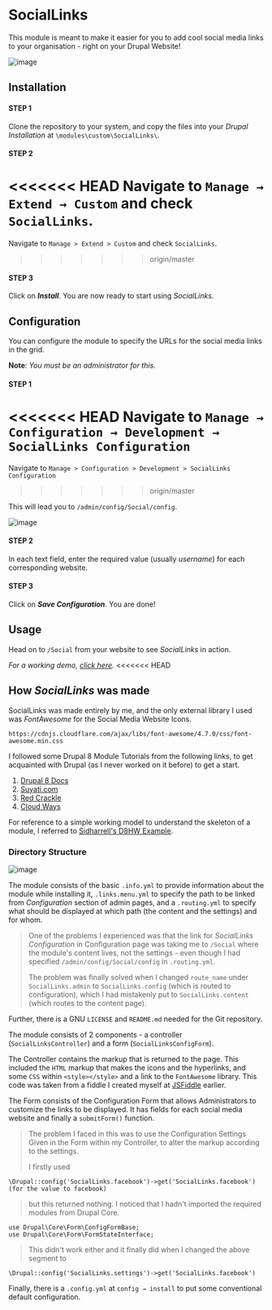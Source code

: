 ﻿# SocialLinks
This module is meant to make it easier for you to add cool social media links to your organisation - right on your Drupal Website!

![image](https://user-images.githubusercontent.com/25179158/48263659-e676e880-e44c-11e8-857f-7b750df4d526.png)

## Installation

#### STEP 1
Clone the repository to your system, and copy the files into your *Drupal Installation* at `\modules\custom\SocialLinks\`.

#### STEP 2
<<<<<<< HEAD
Navigate to `Manage → Extend → Custom` and check `SocialLinks`.
=======
Navigate to `Manage > Extend > Custom` and check `SocialLinks`.
>>>>>>> origin/master

#### STEP 3
Click on ***Install***. You are now ready to start using *SocialLinks*.

## Configuration
You can configure the module to specify the URLs for the social media links in the grid.

**Note**: *You must be an administrator for this.*

#### STEP 1
<<<<<<< HEAD
Navigate to `Manage → Configuration → Development → SocialLinks Configuration`
=======
Navigate to `Manage > Configuration > Development > SocialLinks Configuration`
>>>>>>> origin/master

This will lead you to `/admin/config/Social/config`.

![image](https://user-images.githubusercontent.com/25179158/48264199-b7617680-e44e-11e8-9b48-f2d3c6ff7af5.png)

#### STEP 2
In each text field, enter the required value (usually *username*) for each corresponding website.

#### STEP 3
Click on ***Save Configuration***.  You are done!


## Usage
Head on to `/Social` from your website to see *SocialLinks* in action.

*For a working demo, [click here](http://dev-mriganksdrupalsite.pantheonsite.io/Social).*
<<<<<<< HEAD

## How *SocialLinks* was made
SocialLinks was made entirely by me, and the only external library I used was *FontAwesome* for the Social Media Website Icons.

    https://cdnjs.cloudflare.com/ajax/libs/font-awesome/4.7.0/css/font-awesome.min.css
I followed some Drupal 8 Module Tutorials from the following links, to get acquainted with Drupal (as I never worked on it before) to get a start.


 1. [Drupal 8 Docs](https://www.drupal.org/docs/8/creating-custom-modules/getting-started-background-prerequisites-drupal-8)
 2. [Suyati.com](https://suyati.com/blog/step-step-guide-create-custom-modules-drupal-8/)
 3. [Red Crackle](http://redcrackle.com/blog/say-hello-world-drupal-8-basic-steps-involved-creating-custom-module-drupal-8)
 4. [Cloud Ways](https://www.cloudways.com/blog/create-drupal-8-module/)

For reference to a simple working model to understand the skeleton of a module, I referred to [Sidharrell's D8HW Example](https://github.com/sidharrell/D8HWexample).

### Directory Structure
![image](https://user-images.githubusercontent.com/25179158/48297755-33eb6800-e4d6-11e8-9d31-28a57408951d.png)

The module consists of the basic `.info.yml` to provide information about the module while installing it, `.links.menu.yml` to specify the path to be linked from *Configuration* section of admin pages, and a `.routing.yml` to specify what should be displayed at which path (the content and the settings) and for whom.

> One of the problems I experienced was that the link for *SocialLinks Configuration* in Configuration page was taking me to `/Social` where the module's content lives, not the settings - even though I had specified `/admin/config/Social/config` in `.routing.yml`.
> 
> The problem was finally solved when I changed `route_name` under `SocialLinks.admin`  to `SocialLinks.config` (which is routed to configuration), which I had mistakenly put to `SocialLinks.content	` (which routes to the content page).

Further, there is a GNU `LICENSE` and `README.md` needed for the Git repository.

The module consists of 2 components - a controller (`SocialLinksController`) and a form (`SocialLinksConfigForm`).

The Controller contains the markup that is returned to the page. This included the `HTML` markup that makes the icons and the hyperlinks, and some `CSS` within `<style></style>` and a link to the `FontAwesome` library. This code was taken from a fiddle I created myself at [JSFiddle](https://jsfiddle.net/mrigankpawagi/dd24utvp/) earlier.

The Form consists of the Configuration Form that allows Administrators to customize the links to be displayed. It has fields for each social media website and finally a `submitForm()` function. 

> The problem I faced in this was to use the Configuration Settings Given in the Form within my Controller, to alter the markup according to the settings. 
>
>I firstly used 

    \Drupal::config('SocialLinks.facebook')->get('SocialLinks.facebook')
    (for the value to facebook)

> but this returned nothing. I noticed that I hadn't imported the required modules from Drupal Core.

    use Drupal\Core\Form\ConfigFormBase;
    use Drupal\Core\Form\FormStateInterface;
> This didn't work either and it finally did when I changed the above segment to

    \Drupal::config('SocialLinks.settings')->get('SocialLinks.facebook')

Finally, there is a `.config.yml` at `config → install`  to put some conventional default configuration.

